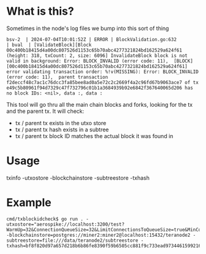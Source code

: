 # What is this?

Sometimes in the node's log files we bump into this sort of thing

```
bsv-2  | 2024-07-04T10:01:52Z | ERROR | BlockValidation.go:632           | bval  | [ValidateBlock][Block 00c400b18415d4a00dc807526d1153c65b70abc4277321824bd162529a624f61 (height: 318, txCount: 2, size: 6096] InvalidateBlock block is not valid in background: Error: BLOCK_INVALID (error code: 11),  [BLOCK][00c400b18415d4a00dc807526d1153c65b70abc4277321824bd162529a624f61] error validating transaction order: %!v(MISSING): Error: BLOCK_INVALID (error code: 11),  parent transaction f2deccf48c7ac1c76dcc3fa85bee8ad0a5e72c2c2669f4a2c96fd67b9063ace7 of tx e49c5b80961f94d7329c47f732796c01b1a3684939b92e6842f367640065d206 has no block IDs: <nil>, data :, data :
```

This tool will go thru all the main chain blocks and forks, looking for the tx and the parent tx.
It will check:
- tx / parent tx exists in the utxo store
- tx / parent tx hash exists in a subtree
- tx / parent tx block ID matches the actual block it was found in

# Usage

txinfo -utxostore <utxo-store-URL> -blockchainstore <blockchain-store-URL> -subtreestore <subtree-store-URL> -txhash <tx-hash>

# Example

```
cmd/txblockidcheck$ go run . -utxostore="aerospike://localhost:3200/test?WarmUp=32&ConnectionQueueSize=32&LimitConnectionsToQueueSize=true&MinConnectionsPerNode=8" -blockchainstore=postgres://miner2:miner2@localhost:15432/teranode2 -subtreestore=file:///data/teranode2/subtreestore -txhash=bf8f820d97a657d218b6b86fe8390f59b6505cc881f9c733ead9734461599216
```